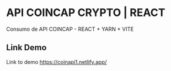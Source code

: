 # API COINCAP CRYPTO | REACT 

Consumo de API COINCAP - REACT + YARN + VITE

## Link Demo

Link to demo https://coinapi1.netlify.app/
